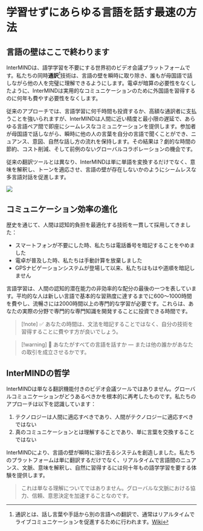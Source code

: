 # 学習せずにあらゆる言語を話す最速の方法

## 言語の壁はここで終わります

InterMINDは、語学学習を不要にする世界初のビデオ会議プラットフォームです。私たちの同時**通訳**[^1]技術は、言語の壁を瞬時に取り除き、誰もが母国語で話しながら他の人を完璧に理解できるようにします。電卓が暗算の必要性をなくしたように、InterMINDは実用的なコミュニケーションのために外国語を習得するのに何年も費やす必要性をなくします。

従来のアプローチでは、言語学習に何千時間も投資するか、高額な通訳者に支払うことを強いられますが、InterMINDは人間に近い精度と最小限の遅延で、あらゆる言語ペア間で即座にシームレスなコミュニケーションを提供します。参加者が母国語で話しながら、瞬時に他の人の言葉を自分の言語で聞くことができ、ニュアンス、意図、自然な話し方の流れを保持します。その結果は？劇的な時間の節約、コスト削減、そして前例のないグローバルコラボレーションの機会です。

従来の翻訳ツールとは異なり、InterMINDは単に単語を変換するだけでなく、意味を解釈し、トーンを適応させ、言語の壁が存在しないかのようにシームレスな多言語対話を促進します。

[^1]: 通訳とは、話し言葉や手話から別の言語への翻訳で、通常はリアルタイムでライブコミュニケーションを促進するために行われます。[Wiki](https://en.wikipedia.org/wiki/Language_interpretation)

![](/1d.png)

## コミュニケーション効率の進化

歴史を通じて、人間は認知的負担を最適化する技術を一貫して採用してきました：

- スマートフォンが不要にした時、私たちは電話番号を暗記することをやめました
- 電卓が普及した時、私たちは手動計算を放棄しました
- GPSナビゲーションシステムが登場して以来、私たちはもはや道順を暗記しません

言語学習は、人間の認知的潜在能力の非効率的な配分の最後の一つを表しています。平均的な人は新しい言語で基本的な習熟度に達するまでに600〜1000時間を費やし、流暢さには2000時間以上の専門的な学習が必要です。これらは、あなたの実際の分野で専門的な専門知識を開発することに投資できる時間です。

> [!note] ✅ あなたの時間は、文法を暗記することではなく、自分の技術を習得することに費やす方が良いでしょう。

> [!warning] 🛑 あなたがすべての言語を話すか — または他の誰かがあなたの取引を成立させるかです。

## InterMINDの哲学

InterMINDは単なる翻訳機能付きのビデオ会議ツールではありません。グローバルコミュニケーションがどうあるべきかを根本的に再考したものです。私たちのアプローチは以下を認識しています：

1. テクノロジーは人間に適応すべきであり、人間がテクノロジーに適応すべきではない
2. 真のコミュニケーションとは理解することであり、単に言葉を交換することではない

InterMINDにより、言語の壁が瞬時に溶け去るシステムを創造しました。私たちのプラットフォームは単に翻訳するだけでなく、リアルタイムで言語間のニュアンス、文脈、意味を解釈し、自然に習得するには何十年もの語学学習を要する体験を提供します。

> これは単なる理解についてではありません。グローバルな文脈における協力、信頼、意思決定を加速することなのです。
